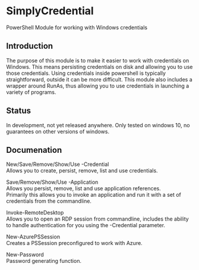 # SimplyCredential
PowerShell Module for working with Windows credentials

## Introduction
The purpose of this module is to make it easier to work with credentials on Windows. This means persisting credentials on disk and allowing you to use those credentials.  Using credentials inside powershell is typically straightforward, outside it can be more difficult.  This module also includes a wrapper around RunAs, thus allowing you to use credentials in launching a variety of programs.

## Status
In development, not yet released anywhere. Only tested on windows 10, no guarantees on other versions of windows.

## Documenation
New/Save/Remove/Show/Use -Credential  
Allows you to create, persist, remove, list and use credentials.

Save/Remove/Show/Use -Application  
Allows you persist, remove, list and use application references.  
Primarily this allows you to invoke an application and run it with a set of credentials from the commandline.

Invoke-RemoteDesktop  
Allows you to open an RDP session from commandline, includes the ability to handle authentication for you using the -Credential parameter.

New-AzurePSSession  
Creates a PSSession preconfigured to work with Azure.

New-Password  
Password generating function.